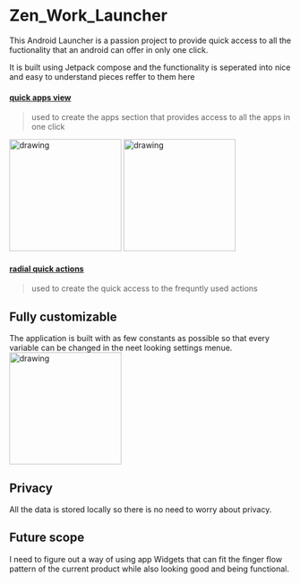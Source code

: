 # Zen_Work_Launcher

This Android Launcher is a passion project to provide quick access to all the fuctionality that an android can offer in only one click.

It is built using Jetpack compose and the functionality is seperated into nice and easy to understand pieces
reffer to them here

#### [quick apps view](https://github.com/MRfantastic3DGamer/quick-apps)
> used to create the apps section that provides access to all the apps in one click

<img src="https://github.com/MRfantastic3DGamer/Zen_Work_Launcher/assets/66933165/d2401a77-17cd-49bf-812d-5ab672466251" alt="drawing" style="width:200px;"/>
<img src="https://github.com/MRfantastic3DGamer/Zen_Work_Launcher/assets/66933165/2e147590-3692-4a90-8ad4-015504fef0b1" alt="drawing" style="width:200px;"/>

#### [radial quick actions](https://github.com/MRfantastic3DGamer/radial-quick-actions)
> used to create the quick access to the frequntly used actions

## Fully customizable
The application is built with as few constants as possible so that every variable can be changed in the neet looking settings menue.
<img src="https://github.com/MRfantastic3DGamer/Zen_Work_Launcher/assets/66933165/b0968cda-ec88-4141-bb13-9cb5d96ff76a" alt="drawing" style="width:200px;"/>

## Privacy
All the data is stored locally so there is no need to worry about privacy.

## Future scope
I need to figure out a way of using app Widgets that can fit the finger flow pattern of the current product while also looking good and being functional.
